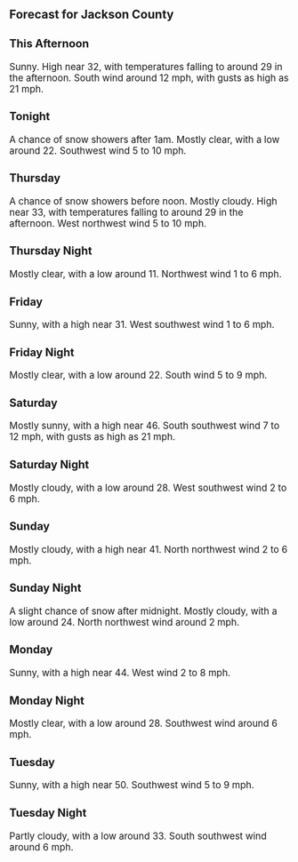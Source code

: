 <div>
   <h2>Forecast for Jackson County</h2>
   <p>
      <div style="font-size:120%">
         <h3>This Afternoon</h3>Sunny. High near 32, with temperatures falling to around 29 in the afternoon. South wind around 12 mph, with gusts as high
         as 21 mph.<br></div>
   </p>
   <p>
      <div style="font-size:120%">
         <h3>Tonight</h3>A chance of snow showers after 1am. Mostly clear, with a low around 22. Southwest wind 5 to 10 mph.<br></div>
   </p>
   <p>
      <div style="font-size:120%">
         <h3>Thursday</h3>A chance of snow showers before noon. Mostly cloudy. High near 33, with temperatures falling to around 29 in the afternoon.
         West northwest wind 5 to 10 mph.<br></div>
   </p>
   <p>
      <div style="font-size:120%">
         <h3>Thursday Night</h3>Mostly clear, with a low around 11. Northwest wind 1 to 6 mph.<br></div>
   </p>
   <p>
      <div style="font-size:120%">
         <h3>Friday</h3>Sunny, with a high near 31. West southwest wind 1 to 6 mph.<br></div>
   </p>
   <p>
      <div style="font-size:120%">
         <h3>Friday Night</h3>Mostly clear, with a low around 22. South wind 5 to 9 mph.<br></div>
   </p>
   <p>
      <div style="font-size:120%">
         <h3>Saturday</h3>Mostly sunny, with a high near 46. South southwest wind 7 to 12 mph, with gusts as high as 21 mph.<br></div>
   </p>
   <p>
      <div style="font-size:120%">
         <h3>Saturday Night</h3>Mostly cloudy, with a low around 28. West southwest wind 2 to 6 mph.<br></div>
   </p>
   <p>
      <div style="font-size:120%">
         <h3>Sunday</h3>Mostly cloudy, with a high near 41. North northwest wind 2 to 6 mph.<br></div>
   </p>
   <p>
      <div style="font-size:120%">
         <h3>Sunday Night</h3>A slight chance of snow after midnight. Mostly cloudy, with a low around 24. North northwest wind around 2 mph.<br></div>
   </p>
   <p>
      <div style="font-size:120%">
         <h3>Monday</h3>Sunny, with a high near 44. West wind 2 to 8 mph.<br></div>
   </p>
   <p>
      <div style="font-size:120%">
         <h3>Monday Night</h3>Mostly clear, with a low around 28. Southwest wind around 6 mph.<br></div>
   </p>
   <p>
      <div style="font-size:120%">
         <h3>Tuesday</h3>Sunny, with a high near 50. Southwest wind 5 to 9 mph.<br></div>
   </p>
   <p>
      <div style="font-size:120%">
         <h3>Tuesday Night</h3>Partly cloudy, with a low around 33. South southwest wind around 6 mph.<br></div>
   </p>
</div>